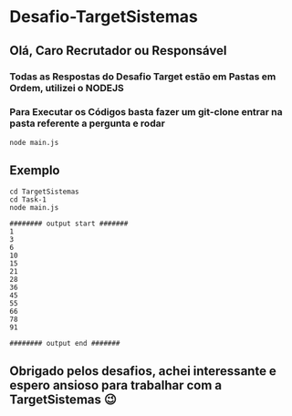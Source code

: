 # Desafio-TargetSistemas
 

## Olá, Caro Recrutador ou Responsável 

### Todas as Respostas do Desafio Target estão em Pastas em Ordem, utilizei o **NODEJS**

### Para Executar os Códigos basta fazer um git-clone entrar na pasta referente a pergunta e rodar
```
node main.js
```

## Exemplo 

```
cd TargetSistemas
cd Task-1
node main.js

######## output start #######
1
3 
6 
10
15
21
28
36
45
55
66
78
91

######## output end #######
```
## Obrigado pelos desafios, achei interessante e espero ansioso para trabalhar com a TargetSistemas 😉
